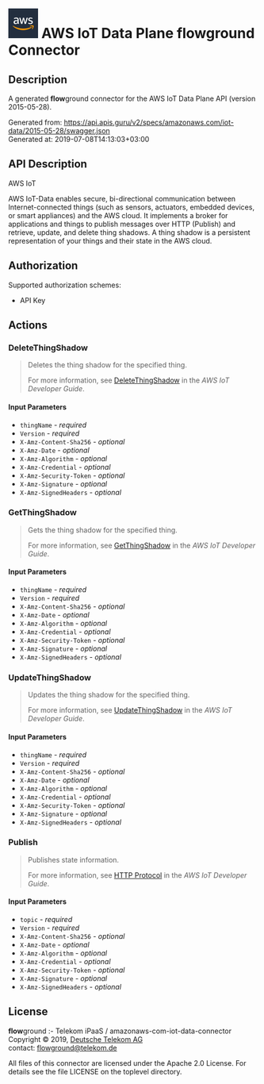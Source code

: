 # ![LOGO](logo.png) AWS IoT Data Plane **flow**ground Connector

## Description

A generated **flow**ground connector for the AWS IoT Data Plane API (version 2015-05-28).

Generated from: https://api.apis.guru/v2/specs/amazonaws.com/iot-data/2015-05-28/swagger.json<br/>
Generated at: 2019-07-08T14:13:03+03:00

## API Description

<fullname>AWS IoT</fullname> <p>AWS IoT-Data enables secure, bi-directional communication between Internet-connected things (such as sensors, actuators, embedded devices, or smart appliances) and the AWS cloud. It implements a broker for applications and things to publish messages over HTTP (Publish) and retrieve, update, and delete thing shadows. A thing shadow is a persistent representation of your things and their state in the AWS cloud.</p>

## Authorization

Supported authorization schemes:
- API Key
## Actions

### DeleteThingShadow
<blockquote><p>Deletes the thing shadow for the specified thing.</p> <p>For more information, see <a href="http://docs.aws.amazon.com/iot/latest/developerguide/API_DeleteThingShadow.html">DeleteThingShadow</a> in the <i>AWS IoT Developer Guide</i>.</p></blockquote>

#### Input Parameters
* `thingName` - _required_
* `Version` - _required_
* `X-Amz-Content-Sha256` - _optional_
* `X-Amz-Date` - _optional_
* `X-Amz-Algorithm` - _optional_
* `X-Amz-Credential` - _optional_
* `X-Amz-Security-Token` - _optional_
* `X-Amz-Signature` - _optional_
* `X-Amz-SignedHeaders` - _optional_

### GetThingShadow
<blockquote><p>Gets the thing shadow for the specified thing.</p> <p>For more information, see <a href="http://docs.aws.amazon.com/iot/latest/developerguide/API_GetThingShadow.html">GetThingShadow</a> in the <i>AWS IoT Developer Guide</i>.</p></blockquote>

#### Input Parameters
* `thingName` - _required_
* `Version` - _required_
* `X-Amz-Content-Sha256` - _optional_
* `X-Amz-Date` - _optional_
* `X-Amz-Algorithm` - _optional_
* `X-Amz-Credential` - _optional_
* `X-Amz-Security-Token` - _optional_
* `X-Amz-Signature` - _optional_
* `X-Amz-SignedHeaders` - _optional_

### UpdateThingShadow
<blockquote><p>Updates the thing shadow for the specified thing.</p> <p>For more information, see <a href="http://docs.aws.amazon.com/iot/latest/developerguide/API_UpdateThingShadow.html">UpdateThingShadow</a> in the <i>AWS IoT Developer Guide</i>.</p></blockquote>

#### Input Parameters
* `thingName` - _required_
* `Version` - _required_
* `X-Amz-Content-Sha256` - _optional_
* `X-Amz-Date` - _optional_
* `X-Amz-Algorithm` - _optional_
* `X-Amz-Credential` - _optional_
* `X-Amz-Security-Token` - _optional_
* `X-Amz-Signature` - _optional_
* `X-Amz-SignedHeaders` - _optional_

### Publish
<blockquote><p>Publishes state information.</p> <p>For more information, see <a href="http://docs.aws.amazon.com/iot/latest/developerguide/protocols.html#http">HTTP Protocol</a> in the <i>AWS IoT Developer Guide</i>.</p></blockquote>

#### Input Parameters
* `topic` - _required_
* `Version` - _required_
* `X-Amz-Content-Sha256` - _optional_
* `X-Amz-Date` - _optional_
* `X-Amz-Algorithm` - _optional_
* `X-Amz-Credential` - _optional_
* `X-Amz-Security-Token` - _optional_
* `X-Amz-Signature` - _optional_
* `X-Amz-SignedHeaders` - _optional_

## License

**flow**ground :- Telekom iPaaS / amazonaws-com-iot-data-connector<br/>
Copyright © 2019, [Deutsche Telekom AG](https://www.telekom.de)<br/>
contact: flowground@telekom.de

All files of this connector are licensed under the Apache 2.0 License. For details
see the file LICENSE on the toplevel directory.
